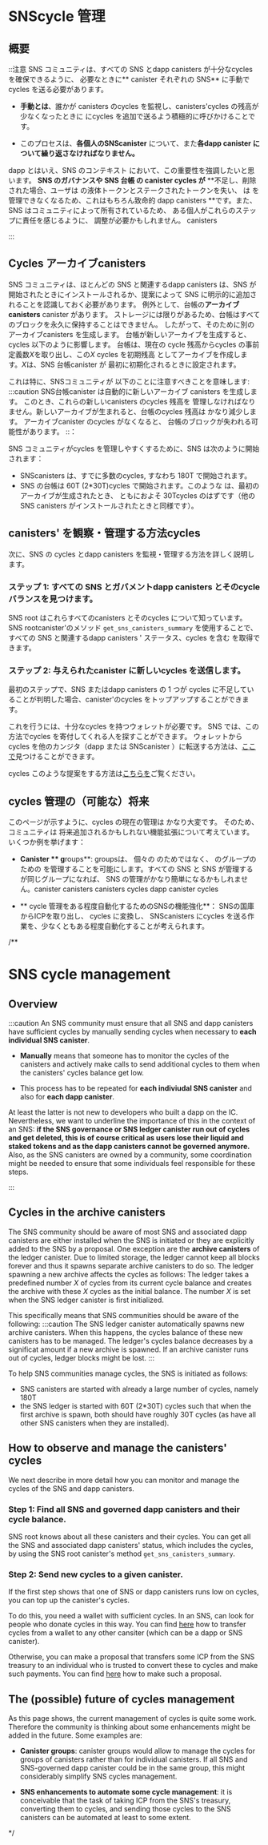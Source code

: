 # SNScycle 管理

## 概要

::注意
SNS コミュニティは、すべての SNS とdapp canisters 
 が十分なcycles を確保できるように、
 必要なときに** canister それぞれの SNS** に手動でcycles を送る必要があります。

- **手動とは**、誰かが
  canisters のcycles を監視し、canisters'cycles の残高が少なくなったときに
  にcycles を追加で送るよう積極的に呼びかけることです。

- このプロセスは、**各個人のSNScanister**
   について、また**各dapp canister について繰り返さなければなりません。**

dapp
とはいえ、SNS のコンテキスト において、この重要性を強調したいと思います。
**SNS のガバナンスや SNS 台帳 の canister cycles
 が** **不足し、削除された場合、ユーザは の液体トークンとステークされたトークンを失い、  は を管理できなくなるため、これはもちろん致命的
 dapp canisters
**です。また、SNS はコミュニティによって所有されているため、 ある個人がこれらのステップに責任を感じるように、 調整が必要かもしれません。
 canisters

:::

## Cycles アーカイブcanisters

SNS コミュニティは、ほとんどの SNS と関連するdapp
 canisters は、SNS が開始されたときにインストールされるか、提案によって
SNS に明示的に追加されることを認識しておく必要があります。
例外として、台帳の**アーカイブcanisters** canister があります。
ストレージには限りがあるため、台帳はすべてのブロックを永久に保持することはできません。
したがって、そのために別のアーカイブcanisters を生成します。
台帳が新しいアーカイブを生成すると、cycles 以下のように影響します。
台帳は、現在の
cycle 残高からcycles の事前定義数*X*を取り出し、この*X* cycles を初期残高
としてアーカイブを作成します。*X*は、SNS 台帳canister が
最初に初期化されるときに設定されます。

これは特に、SNSコミュニティが
以下のことに注意すべきことを意味します:
:::caution
SNS台帳canister は自動的に新しいアーカイブ
canisters を生成します。
このとき、これらの新しいcanisters のcycles 残高を
管理しなければなりません。新しいアーカイブが生まれると、台帳のcycles 残高は
かなり減少します。
アーカイブcanister のcycles がなくなると、
台帳のブロックが失われる可能性があります。
::：

SNS コミュニティがcycles を管理しやすくするために、SNS は次のように開始されます：

- SNScanisters は、すでに多数のcycles,
  すなわち 180T で開始されます。
- SNS の台帳は 60T (2\*30T)cycles で開始されます。このような
  は、最初のアーカイブが生成されたとき、
  ともにおよそ 30Tcycles のはずです（他の SNS
  canisters がインストールされたときと同様です）。

## canisters' を観察・管理する方法cycles

次に、SNS の
cycles とdapp canisters を監視・管理する方法を詳しく説明します。

### ステップ 1: すべての SNS とガバメントdapp canisters とそのcycle バランスを見つけます。

SNS root はこれらすべてのcanisters とそのcycles について知っています。
SNS rootcanister'のメソッド
`get_sns_canisters_summary` を使用することで、すべての SNS と関連するdapp canisters ' ステータス、cycles を含む
を取得できます。

<!-- dfx, dashboard?-->

### ステップ 2: 与えられたcanister に新しいcycles を送信します。

最初のステップで、SNS またはdapp canisters の 1 つが
 cycles に不足していることが判明した場合、canister'のcycles をトップアップすることができます。

これを行うには、十分なcycles を持つウォレットが必要です。
SNS では、この方法でcycles を寄付してくれる人を探すことができます。
ウォレットからcycles を他のカンジタ（dapp または SNScanister ）に転送する方法は、[ここで](https://internetcomputer.org/docs/current/developer-docs/production/topping-up-canister/#option-2-if-you-have-cycles-on-your-cycles-wallet)見つけることができます。

 cycles
このような提案をする方法は[こちらを](./making-proposals.md)ご覧ください。

<!--## Helpful community tools
- Is referring to community tools sth that we do? (think it would be nice)
Ask authors of tools for permission
-->

## cycles 管理の（可能な）将来

このページが示すように、cycles の現在の管理は
かなり大変です。
そのため、コミュニティは
将来追加されるかもしれない機能拡張について考えています。いくつか例を挙げます：

- **Canister **
  g**roups**: groupsは、 個々の のためではなく、 のグループのための を管理することを可能にします。すべての SNS と SNS が管理する   が同じグループになれば、 SNS の管理がかなり簡単になるかもしれません。canister
   canisters canisters cycles dapp
  canister
   cycles 

- ** cycle 管理をある程度自動化するためのSNSの機能強化**：
  SNSの国庫からICPを取り出し、
   cycles に変換し、
  SNScanisters にcycles を送る作業を、少なくともある程度自動化することが考えられます。

/**
# SNS cycle management

## Overview
:::caution
An SNS community must ensure that all SNS and dapp canisters
have sufficient cycles by manually sending cycles when necessary to
**each individual SNS canister**.


- **Manually** means that someone has to monitor the cycles of the
   canisters and actively make calls to send additional cycles to them
   when the canisters' cycles balance get low.
   
- This process has to be repeated for **each indiviudal SNS canister** 
and also for **each dapp canister**.


   
At least the latter is not new to developers who built a dapp on the IC.
Nevertheless, we want to underline the importance of this in the context
of an SNS: **if the SNS governance or SNS ledger canister run out of cycles
and get deleted, this is of course critical as users lose their
liquid and staked tokens and as the dapp canisters cannot be governed
anymore.**
Also, as the SNS canisters are owned by a community, some
coordination might be needed to ensure that some individuals
feel responsible for these steps.

:::

## Cycles in the archive canisters
The SNS community should be aware of most SNS and associated dapp 
canisters are either installed when the SNS is initiated or they are
explicitly added to the SNS by a proposal.
One exception are the **archive canisters** of the ledger canister.
Due to limited storage, the ledger cannot keep all blocks forever and
thus it spawns separate archive canisters to do so.
The ledger spawning a new archive affects the cycles as follows:
The ledger takes a predefined number *X* of cycles from its current
cycle balance and creates the archive with these *X* cycles as the
initial balance. The number *X* is set when the SNS ledger canister is 
first initialized.

This specifically means that SNS communities should be aware of the
following:
:::caution
The SNS ledger canister automatically spawns new archive
canisters.
When this happens, the cycles balance of these new canisters has
to be managed. The ledger's cycles balance decreases by a 
significat amount if a new archive is spawned.
If an archive canister runs out of cycles,
ledger blocks might be lost.
:::

To help SNS communities manage cycles, the SNS is initiated as follows:
* SNS canisters are started with already a large number of cycles,
  namely 180T
* the SNS ledger is started with 60T (2*30T) cycles such
  that when the first archive is spawn,
  both should have roughly 30T cycles (as have all other SNS
  canisters when they are installed).


## How to observe and manage the canisters' cycles
We next describe in more detail how you can monitor and manage the
cycles of the SNS and dapp canisters.

### Step 1: Find all SNS and governed dapp canisters and their cycle balance.
SNS root knows about all these canisters and their cycles. 
You can get all the SNS and associated dapp canisters' status,
which includes the cycles, by using the SNS root canister's method
`get_sns_canisters_summary`.
<!-- dfx, dashboard?-->

### Step 2: Send new cycles to a given canister.
If the first step shows that one of SNS or dapp canisters runs 
low on cycles, you can top up the canister's cycles.

To do this, you need a wallet with sufficient cycles.
In an SNS, can look for people who donate cycles in this way.
You can find [here](https://internetcomputer.org/docs/current/developer-docs/production/topping-up-canister/#option-2-if-you-have-cycles-on-your-cycles-wallet) how to transfer cycles from a wallet to any other cansiter (which can be a dapp or SNS canister).

Otherwise, you can make a proposal that transfers some ICP
from the SNS treasury to an individual who is trusted to convert these to cycles and make such payments.
You can find [here](./making-proposals.md) how to make such a proposal.

<!--## Helpful community tools
- Is referring to community tools sth that we do? (think it would be nice)
Ask authors of tools for permission
-->

## The (possible) future of cycles management
As this page shows, the current management of cycles is 
quite some work.
Therefore the community is thinking about some enhancements
might be added in the future. Some examples are:

- **Canister groups**: canister groups would allow to manage
   the cycles for groups of canisters rather than for
   individual canisters. If all SNS and SNS-governed dapp
   canister could be in the same group, this might considerably
   simplify SNS cycles management.  
   
- **SNS enhancements to automate some cycle management**: it is 
conceivable that the task of taking ICP from the SNS's treasury,
   converting them to cycles, and sending those cycles to the 
   SNS canisters can be automated at least to some extent.

*/
